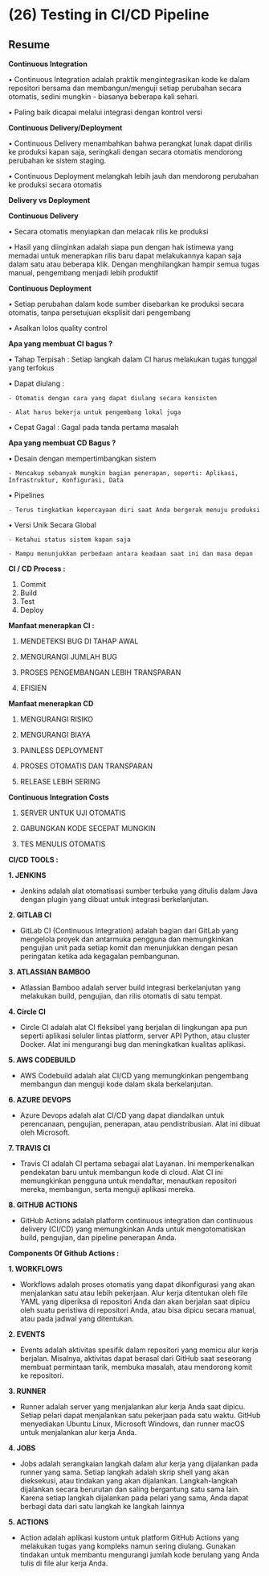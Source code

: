 # (26) Testing in CI/CD Pipeline

## Resume

**Continuous Integration**

• Continuous Integration adalah praktik mengintegrasikan kode ke dalam repositori bersama dan membangun/menguji setiap perubahan secara otomatis, sedini mungkin - biasanya beberapa kali sehari.

• Paling baik dicapai melalui integrasi dengan kontrol versi

**Continuous Delivery/Deployment**

• Continuous Delivery menambahkan bahwa perangkat lunak dapat dirilis ke produksi kapan saja, seringkali dengan secara otomatis mendorong perubahan ke sistem staging.

• Continuous Deployment melangkah lebih jauh dan mendorong perubahan ke produksi secara otomatis

**Delivery vs Deployment**

**Continuous Delivery**

• Secara otomatis menyiapkan dan melacak rilis ke produksi

• Hasil yang diinginkan adalah siapa pun dengan hak istimewa yang memadai untuk menerapkan rilis baru dapat melakukannya kapan saja dalam satu atau beberapa klik. Dengan menghilangkan hampir semua tugas manual, pengembang menjadi lebih produktif

**Continuous Deployment**

• Setiap perubahan dalam kode sumber disebarkan ke produksi secara otomatis, tanpa persetujuan eksplisit dari pengembang

• Asalkan lolos quality control

**Apa yang membuat CI bagus ?**

• Tahap Terpisah : Setiap langkah dalam CI harus melakukan tugas tunggal yang terfokus

• Dapat diulang : 

    - Otomatis dengan cara yang dapat diulang secara konsisten
  
    - Alat harus bekerja untuk pengembang lokal juga

• Cepat Gagal : Gagal pada tanda pertama masalah

**Apa yang membuat CD Bagus ?**

• Desain dengan mempertimbangkan sistem 

    - Mencakup sebanyak mungkin bagian penerapan, seperti: Aplikasi, Infrastruktur, Konfigurasi, Data

• Pipelines

    - Terus tingkatkan kepercayaan diri saat Anda bergerak menuju produksi

• Versi Unik Secara Global

    - Ketahui status sistem kapan saja

    - Mampu menunjukkan perbedaan antara keadaan saat ini dan masa depan


**CI / CD Process :**

1. Commit
2. Build
3. Test
4. Deploy

**Manfaat menerapkan CI :**

1. MENDETEKSI BUG DI TAHAP AWAL

2. MENGURANGI JUMLAH BUG

3. PROSES PENGEMBANGAN LEBIH TRANSPARAN

4. EFISIEN

**Manfaat menerapkan CD**

1. MENGURANGI RISIKO

2. MENGURANGI BIAYA

3. PAINLESS DEPLOYMENT

4. PROSES OTOMATIS DAN TRANSPARAN

5. RELEASE LEBIH SERING


**Continuous Integration Costs**

1. SERVER UNTUK UJI OTOMATIS

2. GABUNGKAN KODE SECEPAT MUNGKIN

3. TES MENULIS OTOMATIS


**CI/CD TOOLS :**

**1. JENKINS**

- Jenkins adalah alat otomatisasi sumber terbuka yang ditulis dalam Java dengan plugin yang dibuat untuk integrasi berkelanjutan.

**2. GITLAB CI**

- GitLab CI (Continuous Integration) adalah bagian dari GitLab yang mengelola proyek dan antarmuka pengguna dan memungkinkan pengujian unit pada setiap komit dan menunjukkan dengan pesan peringatan ketika ada kegagalan pembangunan.

**3. ATLASSIAN BAMBOO**

- Atlassian Bamboo adalah server build integrasi berkelanjutan yang melakukan build, pengujian, dan rilis otomatis di satu tempat.

**4. Circle CI**

- Circle CI adalah alat CI fleksibel yang berjalan di lingkungan apa pun seperti aplikasi seluler lintas platform, server API Python, atau cluster Docker. Alat ini mengurangi bug dan meningkatkan kualitas aplikasi.

**5. AWS CODEBUILD**

- AWS Codebuild adalah alat CI/CD yang memungkinkan pengembang membangun dan menguji kode dalam skala berkelanjutan.

**6. AZURE DEVOPS**

- Azure Devops adalah alat CI/CD yang dapat diandalkan untuk perencanaan, pengujian, penerapan, atau pendistribusian. Alat ini dibuat oleh Microsoft.

**7. TRAVIS CI**

- Travis CI adalah Cl pertama sebagai alat Layanan. Ini memperkenalkan pendekatan baru untuk membangun kode di cloud. Alat CI ini memungkinkan pengguna untuk mendaftar, menautkan repositori mereka, membangun, serta menguji aplikasi mereka.

**8. GITHUB ACTIONS**

- GitHub Actions adalah platform continuous integration dan continuous delivery (CI/CD) yang memungkinkan Anda untuk mengotomatiskan build, pengujian, dan pipeline penerapan Anda.


**Components Of Github Actions :**

**1. WORKFLOWS**

- Workflows adalah proses otomatis yang dapat dikonfigurasi yang akan menjalankan satu atau lebih pekerjaan. Alur kerja ditentukan oleh file YAML yang diperiksa di repositori Anda dan akan berjalan saat dipicu oleh suatu peristiwa di repositori Anda, atau bisa dipicu secara manual, atau pada jadwal yang ditentukan.

**2. EVENTS**

- Events adalah aktivitas spesifik dalam repositori yang memicu alur kerja berjalan. Misalnya, aktivitas dapat berasal dari GitHub saat seseorang membuat permintaan tarik, membuka masalah, atau mendorong komit ke repositori.

**3. RUNNER**

- Runner adalah server yang menjalankan alur kerja Anda saat dipicu. Setiap pelari dapat menjalankan satu pekerjaan pada satu waktu. GitHub menyediakan Ubuntu Linux, Microsoft Windows, dan runner macOS untuk menjalankan alur kerja Anda.

**4. JOBS**

- Jobs adalah serangkaian langkah dalam alur kerja yang dijalankan pada runner yang sama. Setiap langkah adalah skrip shell yang akan dieksekusi, atau tindakan yang akan dijalankan. Langkah-langkah dijalankan secara berurutan dan saling bergantung satu sama lain. Karena setiap langkah dijalankan pada pelari yang sama, Anda dapat berbagi data dari satu langkah ke langkah lainnya

**5. ACTIONS**

- Action adalah aplikasi kustom untuk platform GitHub Actions yang melakukan tugas yang kompleks namun sering diulang. Gunakan tindakan untuk membantu mengurangi jumlah kode berulang yang Anda tulis di file alur kerja Anda.